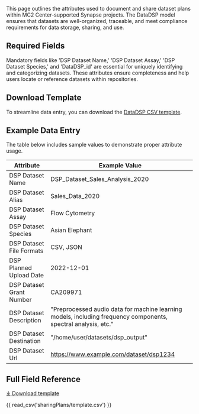 This page outlines the attributes used to document and share dataset plans within MC2 Center-supported Synapse projects. The DataDSP model ensures that datasets are well-organized, traceable, and meet compliance requirements for data storage, sharing, and use.


## Required Fields 
Mandatory fields like 'DSP Dataset Name,' 'DSP Dataset Assay,' 'DSP Dataset Species,' and 'DataDSP_id' are essential for uniquely identifying and categorizing datasets. These attributes ensure completeness and help users locate or reference datasets within repositories.

## Download Template
To streamline data entry, you can download the [DataDSP CSV template](https://github.com/mc2-center/data-models/raw/main/templates/DataDSP.csv).


## Example Data Entry
The table below includes sample values to demonstrate proper attribute usage.

| **Attribute**               | **Example Value**                                                                                                      |
|-----------------------------|-------------------------------------------------------------------------------------------------------------------------|
| DSP Dataset Name            | DSP_Dataset_Sales_Analysis_2020                                                                                          |
| DSP Dataset Alias           | Sales_Data_2020                                                                                                          |
| DSP Dataset Assay           | Flow Cytometry                                                                                                           |
| DSP Dataset Species         | Asian Elephant                                                                                                           |
| DSP Dataset File Formats    | CSV, JSON                                                                                                                |
| DSP Planned Upload Date     | 2022-12-01                                                                                                               |
| DSP Dataset Grant Number    | CA209971                                                                                                                  |
| DSP Dataset Description     | "Preprocessed audio data for machine learning models, including frequency components, spectral analysis, etc."            |
| DSP Dataset Destination     | "/home/user/datasets/dsp_output"                                                                                          |
| DSP Dataset Url             | https://www.example.com/dataset/dsp1234                                                                                   |


## Full Field Reference


[⤓ Download template](https://github.com/mc2-center/data-models/raw/main/templates/DataDSP.csv)

{{ read_csv('sharingPlans/template.csv') }}